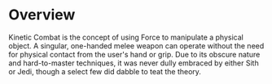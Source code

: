 # Overview
Kinetic Combat is the concept of using Force to manipulate a physical object.
A singular, one-handed melee weapon can operate without the need for physical contact from the user's hand or grip.
Due to its obscure nature and hard-to-master techniques, it was never dully embraced by either Sith or Jedi, though a select few did dabble to teat the theory.
